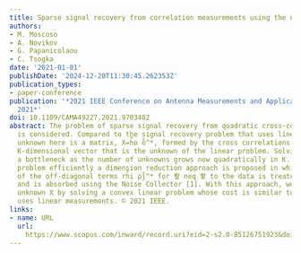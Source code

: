 ```yaml
---
title: Sparse signal recovery from correlation measurements using the noise collector
authors:
- M. Moscoso
- A. Novikov
- G. Papanicolaou
- C. Tsogka
date: '2021-01-01'
publishDate: '2024-12-20T11:30:45.262353Z'
publication_types:
- paper-conference
publication: '*2021 IEEE Conference on Antenna Measurements and Applications, CAMA
  2021*'
doi: 10.1109/CAMA49227.2021.9703482
abstract: The problem of sparse signal recovery from quadratic cross-correlation measurements
  is considered. Compared to the signal recovery problem that uses linear data, the
  unknown here is a matrix, X=h̊o o̊^*, formed by the cross correlations of r,̊ a
  K-dimensional vector that is the unknown of the linear problem. Solving for X creates
  a bottleneck as the number of unknowns grows now quadratically in K. To solve this
  problem efficiently a dimension reduction approach is proposed in which the contribution
  of the off-diagonal terms rh̊i ρj̊^* for 퐢 neq 퐣 to the data is treated as noise
  and is absorbed using the Noise Collector [1]. With this approach, we recover the
  unknown X by solving a convex linear problem whose cost is similar to the one that
  uses linear measurements. © 2021 IEEE.
links:
- name: URL
  url: 
    https://www.scopus.com/inward/record.uri?eid=2-s2.0-85126751923&doi=10.1109%2fCAMA49227.2021.9703482&partnerID=40&md5=0bc5c3a0b00d273137873930d84d3fd6
---
```

